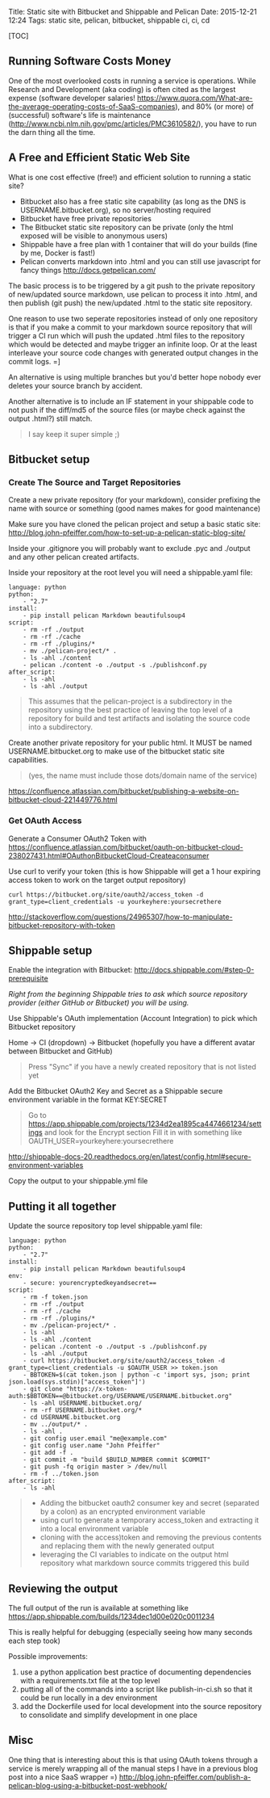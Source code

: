 Title: Static site with Bitbucket and Shippable and Pelican
Date: 2015-12-21 12:24
Tags: static site, pelican, bitbucket, shippable ci, ci, cd

[TOC]

## Running Software Costs Money

One of the most overlooked costs in running a service is operations.  While Research and Development (aka coding) is often cited as the largest expense (software developer salaries! <https://www.quora.com/What-are-the-average-operating-costs-of-SaaS-companies>), and 80% (or more) of (successful) software's life is maintenance (<http://www.ncbi.nlm.nih.gov/pmc/articles/PMC3610582/>), you have to run the darn thing all the time.

## A Free and Efficient Static Web Site
 
What is one cost effective (free!) and efficient solution to running a static site?

- Bitbucket also has a free static site capability (as long as the DNS is USERNAME.bitbucket.org), so no server/hosting required
- Bitbucket have free private repositories
- The Bitbucket static site repository can be private (only the html exposed will be visible to anonymous users)
- Shippable have a free plan with 1 container that will do your builds (fine by me, Docker is fast!)
- Pelican converts markdown into .html and you can still use javascript for fancy things <http://docs.getpelican.com/>

The basic process is to be triggered by a git push to the private repository of new/updated source markdown, use pelican to process it into .html, and then publish (git push) the new/updated .html to the static site repository.

One reason to use two seperate repositories instead of only one repository is that if you make a commit to your markdown source repository that will trigger a CI run which will push the updated .html files to the repository which would be detected and maybe trigger an infinite loop.  Or at the least interleave your source code changes with generated output changes in the commit logs.  =]

An alternative is using multiple branches but you'd better hope nobody ever deletes your source branch by accident.

Another alternative is to include an IF statement in your shippable code to not push if the diff/md5 of the source files (or maybe check against the output .html?) still match.  

> I say keep it super simple ;)


## Bitbucket setup

### Create The Source and Target Repositories

Create a new private repository (for your markdown), consider prefixing the name with source or something (good names makes for good maintenance)

Make sure you have cloned the pelican project and setup a basic static site: <http://blog.john-pfeiffer.com/how-to-set-up-a-pelican-static-blog-site/>

Inside your .gitignore you will probably want to exclude .pyc and ./output and any other pelican created artifacts.

Inside your repository at the root level you will need a shippable.yaml file:

    language: python
    python:
        - "2.7"
    install:
        - pip install pelican Markdown beautifulsoup4
    script:
        - rm -rf ./output
        - rm -rf ./cache
        - rm -rf ./plugins/*
        - mv ./pelican-project/* .
        - ls -ahl ./content
        - pelican ./content -o ./output -s ./publishconf.py
    after_script:
        - ls -ahl
        - ls -ahl ./output
    
> This assumes that the pelican-project is a subdirectory in the repository using the best practice of leaving the top level of a repository for build and test artifacts and isolating the source code into a subdirectory.

Create another private repository for your public html.  It MUST be named USERNAME.bitbucket.org to make use of the bitbucket static site capabilities.

> (yes, the name must include those dots/domain name of the service)

<https://confluence.atlassian.com/bitbucket/publishing-a-website-on-bitbucket-cloud-221449776.html>

### Get OAuth Access

Generate a Consumer OAuth2 Token with <https://confluence.atlassian.com/bitbucket/oauth-on-bitbucket-cloud-238027431.html#OAuthonBitbucketCloud-Createaconsumer>

Use curl to verify your token (this is how Shippable will get a 1 hour expiring access token to work on the target output repository)

    curl https://bitbucket.org/site/oauth2/access_token -d grant_type=client_credentials -u yourkeyhere:yoursecrethere

<http://stackoverflow.com/questions/24965307/how-to-manipulate-bitbucket-repository-with-token>

## Shippable setup

Enable the integration with Bitbucket: <http://docs.shippable.com/#step-0-prerequisite>

*Right from the beginning Shippable tries to ask which source repository provider (either GitHub or Bitbucket) you will be using.*

Use Shippable's OAuth implementation (Account Integration) to pick which Bitbucket repository

Home -> CI (dropdown) -> Bitbucket (hopefully you have a different avatar between Bitbucket and GitHub)
    
> Press "Sync" if you have a newly created repository that is not listed yet

Add the Bitbucket OAuth2 Key and Secret as a Shippable secure environment variable in the format KEY:SECRET

> Go to https://app.shippable.com/projects/1234d2ea1895ca4474661234/settings and look for the Encrypt section
> Fill it in with something like OAUTH_USER=yourkeyhere:yoursecrethere

<http://shippable-docs-20.readthedocs.org/en/latest/config.html#secure-environment-variables>

Copy the output to your shippable.yml file

## Putting it all together

Update the source repository top level shippable.yaml file:

    language: python
    python:
        - "2.7"
    install:
        - pip install pelican Markdown beautifulsoup4
    env:
        - secure: yourencryptedkeyandsecret==
    script:
        - rm -f token.json
        - rm -rf ./output
        - rm -rf ./cache
        - rm -rf ./plugins/*
        - mv ./pelican-project/* .
        - ls -ahl
        - ls -ahl ./content
        - pelican ./content -o ./output -s ./publishconf.py
        - ls -ahl ./output
        - curl https://bitbucket.org/site/oauth2/access_token -d grant_type=client_credentials -u $OAUTH_USER >> token.json
        - BBTOKEN=$(cat token.json | python -c 'import sys, json; print json.load(sys.stdin)["access_token"]')
        - git clone "https://x-token-auth:$BBTOKEN==@bitbucket.org/USERNAME/USERNAME.bitbucket.org"
        - ls -ahl USERNAME.bitbucket.org/
        - rm -rf USERNAME.bitbucket.org/*
        - cd USERNAME.bitbucket.org
        - mv ../output/* .
        - ls -ahl .
        - git config user.email "me@example.com"
        - git config user.name "John Pfeiffer"
        - git add -f .
        - git commit -m "build $BUILD_NUMBER commit $COMMIT"
        - git push -fq origin master > /dev/null
        - rm -f ../token.json
    after_script:
        - ls -ahl
    
> - Adding the bitbucket oauth2 consumer key and secret (separated by a colon) as an encrypted environment variable
> - using curl to generate a temporary access_token and extracting it into a local environment variable
> - cloning with the access)token and removing the previous contents and replacing them with the newly generated output
> - leveraging the CI variables to indicate on the output html repository what markdown source commits triggered this build

## Reviewing the output

The full output of the run is available at something like https://app.shippable.com/builds/1234dec1d00e020c0011234

This is really helpful for debugging (especially seeing how many seconds each step took)

Possible improvements:

1. use a python application best practice of documenting dependencies with a requirements.txt file at the top level
1. putting all of the commands into a script like publish-in-ci.sh so that it could be run locally in a dev environment
1. add the Dockerfile used for local development into the source repository to consolidate and simplify development in one place


## Misc

One thing that is interesting about this is that using OAuth tokens through a service is merely wrapping all of the manual steps I have in a previous blog post into a nice SaaS wrapper =)
<http://blog.john-pfeiffer.com/publish-a-pelican-blog-using-a-bitbucket-post-webhook/>

